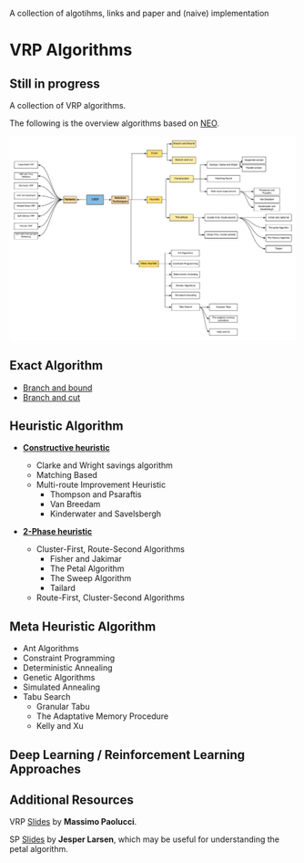 A collection of algotihms, links and paper and (naive) implementation

# VRP Algorithms
## Still in progress

A collection of VRP algorithms.

The following is the overview algorithms based on [NEO](http://neo.lcc.uma.es/vrp/solution-methods/).

![Overview](https://github.com/4342315yc/VRP-Algorithms/blob/master/Images/Overview.png)

## Exact Algorithm
* [Branch and bound](https://github.com/4342315yc/VRP-Algorithms/tree/master/Exact)
* [Branch and cut](https://github.com/4342315yc/VRP-Algorithms/tree/master/Exact)

## Heuristic Algorithm
* **[Constructive heuristic](https://github.com/4342315yc/VRP-Algorithms/tree/master/Heuristic/Constructive)**
  * Clarke and Wright savings algorithm
  * Matching Based
  * Multi-route Improvement Heuristic
    * Thompson and Psaraftis
    * Van Breedam
    * Kinderwater and Savelsbergh

* **[2-Phase heuristic](https://github.com/4342315yc/VRP-Algorithms/tree/master/Heuristic/2-Phase)**
  * Cluster-First, Route-Second Algorithms
    * Fisher and Jakimar
    * The Petal Algorithm
    * The Sweep Algorithm
    * Tailard
  * Route-First, Cluster-Second Algorithms

## Meta Heuristic Algorithm
* Ant Algorithms
* Constraint Programming
* Deterministic Annealing
* Genetic Algorithms
* Simulated Annealing
* Tabu Search
  * Granular Tabu
  * The Adaptative Memory Procedure
  * Kelly and Xu
  
## Deep Learning / Reinforcement Learning Approaches

## Additional Resources
VRP [Slides](http://www.discovery.dist.unige.it/didattica/LS/VRP.pdf) by **Massimo Paolucci**.

SP [Slides](http://www2.imm.dtu.dk/courses/02735/sppintro.pdf) by **Jesper Larsen**, which may be useful for understanding the petal algorithm.
